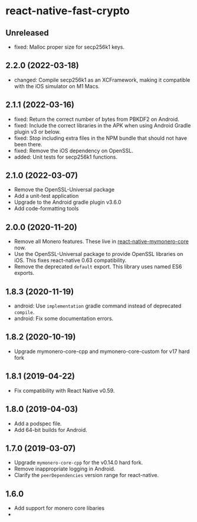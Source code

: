 # react-native-fast-crypto

## Unreleased

- fixed: Malloc proper size for secp256k1 keys.

## 2.2.0 (2022-03-18)

- changed: Compile secp256k1 as an XCFramework, making it compatible with the iOS simulator on M1 Macs.

## 2.1.1 (2022-03-16)

- fixed: Return the correct number of bytes from PBKDF2 on Android.
- fixed: Include the correct libraries in the APK when using Android Gradle plugin v3 or below.
- fixed: Stop including extra files in the NPM bundle that should not have been there.
- fixed: Remove the iOS dependency on OpenSSL.
- added: Unit tests for secp256k1 functions.

## 2.1.0 (2022-03-07)

- Remove the OpenSSL-Universal package
- Add a unit-test application
- Upgrade to the Android gradle plugin v3.6.0
- Add code-formatting tools

## 2.0.0 (2020-11-20)

- Remove all Monero features. These live in [react-native-mymonero-core](https://github.com/EdgeApp/react-native-mymonero-core) now.
- Use the OpenSSL-Universal package to provide OpenSSL libraries on iOS. This fixes react-native 0.63 compatibility.
- Remove the deprecated `default` export. This library uses named ES6 exports.

## 1.8.3 (2020-11-19)

- android: Use `implementation` gradle command instead of deprecated `compile`.
- android: Fix some documentation errors.

## 1.8.2 (2020-10-19)

- Upgrade mymonero-core-cpp and mymonero-core-custom for v17 hard fork

## 1.8.1 (2019-04-22)

- Fix compatibility with React Native v0.59.

## 1.8.0 (2019-04-03)

- Add a podspec file.
- Add 64-bit builds for Android.

## 1.7.0 (2019-03-07)

- Upgrade `mymonero-core-cpp` for the v0.14.0 hard fork.
- Remove inappropriate logging in Android.
- Clarify the `peerDependencies` version range for react-native.

## 1.6.0

* Add support for monero core libaries
*
